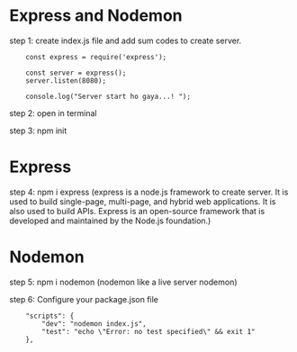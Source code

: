 # Express and Nodemon


step 1: create index.js file and add sum codes to create server.

        const express = require('express');

        const server = express();
        server.listen(8080);

        console.log("Server start ho gaya...! ");


step 2: open in terminal

step 3: npm init

# Express
step 4: npm i express (express is a node.js framework to create server. It is used to build single-page, multi-page, and hybrid web applications. It is also used to build APIs. Express is an open-source framework that is developed and maintained by the Node.js foundation.)

# Nodemon
step 5: npm i nodemon (nodemon like a live server nodemon)

step 6: Configure your package.json file

        "scripts": {
            "dev": "nodemon index.js",
            "test": "echo \"Error: no test specified\" && exit 1"
        },



